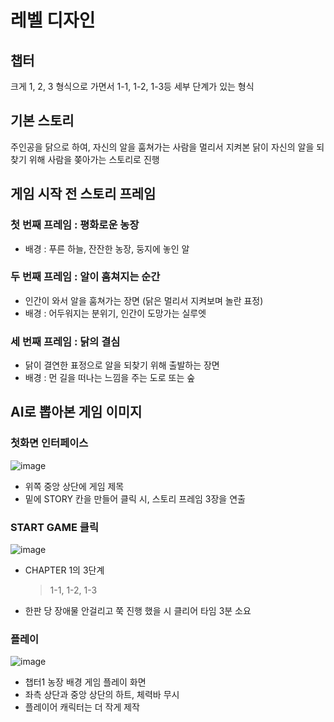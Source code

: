 # 레벨 디자인
## 챕터
크게 1, 2, 3 형식으로 가면서 1-1, 1-2, 1-3등 세부 단계가 있는 형식

## 기본 스토리
주인공을 닭으로 하여, 자신의 알을 훔쳐가는 사람을 멀리서 지켜본 닭이 자신의 알을 되찾기 위해 사람을 쫒아가는 스토리로 진행

## 게임 시작 전 스토리 프레임
### 첫 번째 프레임 : 평화로운 농장
- 배경 : 푸른 하늘, 잔잔한 농장, 둥지에 놓인 알

### 두 번째 프레임 : 알이 훔쳐지는 순간
- 인간이 와서 알을 훔쳐가는 장면 (닭은 멀리서 지켜보며 놀란 표정)
- 배경 : 어두워지는 분위기, 인간이 도망가는 실루엣

### 세 번째 프레임 : 닭의 결심
- 닭이 결연한 표정으로 알을 되찾기 위해 출발하는 장면
- 배경 : 먼 길을 떠나는 느낌을 주는 도로 또는 숲

## AI로 뽑아본 게임 이미지
### 첫화면 인터페이스
![image](https://github.com/user-attachments/assets/7479fe8e-c9b7-46cc-a6e1-6e9842fac9e1)  

- 위쪽 중앙 상단에 게임 제목
- 밑에 STORY 칸을 만들어 클릭 시, 스토리 프레임 3장을 연출

###  START GAME 클릭
![image](https://github.com/user-attachments/assets/a25f1caa-6788-46f7-a649-b16ba0495859)  

- CHAPTER 1의 3단계
  > 1-1, 1-2, 1-3
- 한판 당 장애물 안걸리고 쭉 진행 했을 시 클리어 타임 3분 소요

### 플레이
![image](https://github.com/user-attachments/assets/f0c7840c-b63a-423e-a58f-573d53eb56bc)  

- 챕터1 농장 배경 게임 플레이 화면
- 좌측 상단과 중앙 상단의 하트, 체력바 무시
- 플레이어 캐릭터는 더 작게 제작



